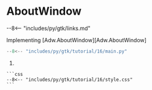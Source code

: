 # AboutWindow

--8<-- "includes/py/gtk/links.md"

Implementing [Adw.AboutWindow][Adw.AboutWindow]

```py hl_lines="123-133"
--8<-- "includes/py/gtk/tutorial/16/main.py"
```

1.  

    ```css
    --8<-- "includes/py/gtk/tutorial/16/style.css"
    ```
